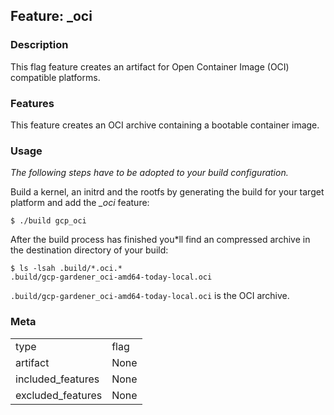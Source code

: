 ## Feature: _oci
### Description
<website-feature>
This flag feature creates an artifact for Open Container Image (OCI) compatible platforms.
</website-feature>

### Features
This feature creates an OCI archive containing a bootable container image.


### Usage

*The following steps have to be adopted to your build configuration.*

Build a kernel, an initrd and the rootfs by generating the build for your target platform and add the *_oci* feature:

``` shell
$ ./build gcp_oci
```

After the build process has finished you*ll find an compressed archive in the destination directory of your build:

``` shell
$ ls -lsah .build/*.oci.*
.build/gcp-gardener_oci-amd64-today-local.oci
```

`.build/gcp-gardener_oci-amd64-today-local.oci` is the OCI archive.

### Meta
|||
|---|---|
|type|flag|
|artifact|None|
|included_features|None|
|excluded_features|None|

